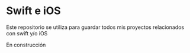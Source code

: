 # Swift e iOS

Este repositorio se utiliza para guardar todos mis proyectos relacionados con swift y/o iOS

En construcción
